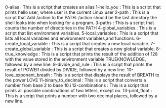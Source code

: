 0-alias : This is a script that creates an alias
1-hello_you : This is a script that prints hello user, where user is the current Linux user
2-path : This is a script that Add /action to the PATH. /action should be the last directory the shell looks into when looking for a program.
3-paths : This is a script that counts the number of directories in the PATH
4-global_variables : This is a script that list environment variables.
5-local_variables : This is a script that lists all local variables and environment variables,and functions.
6-create_local_variable : This is a script that creates a new local variable.
7-create_global_variable : This is a script that creates a new global variable.
8-true_knowledge : This is a script  that prints the result of the addition of 128 with the value stored in the environment variable TRUEKNOWLEDGE, followed by a new line.
9-divide_and_rule : This is a script that prints the result of POWER divided by DIVIDE, followed by a new line.
10-love_exponent_breath : This is a script that displays the result of BREATH to the power LOVE
11-binary_to_decimal : This is a script that converts a number from base 2 to base 10.i
12-combinations : This is a script that prints all possible combinations of two letters, except oo.
13-print_float : This is a script  that prints a number with two decimal places, followed by a new line.
